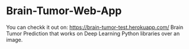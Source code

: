 # Brain-Tumor-Web-App
You can checkk it out on: https://brain-tumor-test.herokuapp.com/
Brain Tumor Prediction that works on Deep Learning Python libraries over an image.
